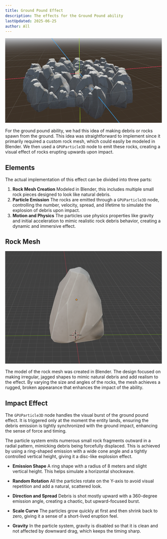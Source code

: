 ```yaml
---
title: Ground Pound Effect
description: The effects for the Ground Pound ability
lastUpdated: 2025-06-25
author: All
---
```


![Ground Pound](/src/assets/fowl-play/effects-shaders/effects/abilities/ground-pound.png)

For the ground pound ability, we had this idea of making debris or rocks spawn from the ground. This idea was straightforward to implement since it primarily required a custom rock mesh, which could easily be modeled in Blender. We then used a `GPUParticle3D` node to emit these rocks, creating a visual effect of rocks erupting upwards upon impact.

## Elements

The actual implementation of this effect can be divided into three parts:

1.  **Rock Mesh Creation**
    Modeled in Blender, this includes multiple small rock pieces designed to look like natural debris.
2.  **Particle Emission**
    The rocks are emitted through a `GPUParticle3D` node, controlling the number, velocity, spread, and lifetime to simulate the explosion of debris upon impact.
3.  **Motion and Physics**
    The particles use physics properties like gravity and initial acceleration to mimic realistic rock debris behavior, creating a dynamic and immersive effect.

## Rock Mesh

![Rock Mesh](/src/assets/fowl-play/effects-shaders/effects/abilities/ground-pound-rock-mesh.png)

The model of the rock mesh was created in Blender. The design focused on making irregular, jagged shapes to mimic natural debris and add realism to the effect. By varying the size and angles of the rocks, the mesh achieves a rugged, broken appearance that enhances the impact of the ability.

## Impact Effect

The `GPUParticle3D` node handles the visual burst of the ground pound effect. It is triggered only at the moment the entity lands, ensuring the debris emission is tightly synchronized with the ground impact, enhancing the sense of force and timing.

The particle system emits numerous small rock fragments outward in a radial pattern, mimicking debris being forcefully displaced. This is achieved by using a ring-shaped emission with a wide cone angle and a tightly controlled vertical height, giving it a disc-like explosion effect.

- **Emission Shape**
  A ring shape with a radius of 8 meters and slight vertical height. This helps simulate a horizontal shockwave.

- **Random Rotation**
  All the particles rotate on the Y-axis to avoid visual repetition and add a natural, scattered look.

- **Direction and Spread**
  Debris is shot mostly upward with a 360-degree emission angle, creating a chaotic, but upward-focused burst.

- **Scale Curve**
  The particles grow quickly at first and then shrink back to zero, giving it a sense of a short-lived eruption feel.

- **Gravity**
  In the particle system, gravity is disabled so that it is clean and not affected by downward drag, which keeps the timing sharp.
